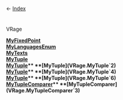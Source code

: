 ← [Index](Api-Index)

# 
VRage

**[MyFixedPoint](VRage.MyFixedPoint)**  
**[MyLanguagesEnum](VRage.MyLanguagesEnum)**  
**[MyTexts](VRage.MyTexts)**  
**[MyTuple](VRage.MyTuple)**  
**[MyTuple](VRage.MyTuple`1)**  
**[MyTuple](VRage.MyTuple`2)**  
**[MyTuple](VRage.MyTuple`3)**  
**[MyTuple](VRage.MyTuple`4)**  
**[MyTuple](VRage.MyTuple`5)**  
**[MyTuple](VRage.MyTuple`6)**  
**[MyTupleComparer](VRage.MyTupleComparer`2)**  
**[MyTupleComparer](VRage.MyTupleComparer`3)**

